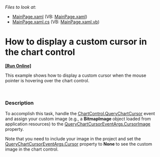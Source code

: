 <!-- default file list -->
*Files to look at*:

* [MainPage.xaml](./CS/SilverlightApplication1/MainPage.xaml) (VB: [MainPage.xaml](./VB/SilverlightApplication1/MainPage.xaml))
* [MainPage.xaml.cs](./CS/SilverlightApplication1/MainPage.xaml.cs) (VB: [MainPage.xaml.vb](./VB/SilverlightApplication1/MainPage.xaml.vb))
<!-- default file list end -->
# How to display a custom cursor in the chart control
<!-- run online -->
**[[Run Online]](https://codecentral.devexpress.com/e3844)**
<!-- run online end -->


<p>This example shows how to display a custom cursor when the mouse pointer is hovering over the chart control. </p><br />



<h3>Description</h3>

<p>To accomplish this task, handle the <a href="http://help.devexpress.com/#Silverlight/DevExpressXpfChartsChartControl_QueryChartCursortopic"><u>ChartControl.QueryChartCursor</u></a>  event and assign your custom image (e.g., a <strong>BitmapImage </strong>object loaded from application resources) to the <a href="http://help.devexpress.com/#Silverlight/DevExpressXpfChartsQueryChartCursorEventArgs_CursorImagetopic"><u>QueryChartCursorEventArgs.CursorImage</u></a>   property.</p><p>Note that you need to include your image in the project and set the  <a href="http://help.devexpress.com/#Silverlight/DevExpressXpfChartsQueryChartCursorEventArgs_Cursortopic"><u>QueryChartCursorEventArgs.Cursor</u></a>  property to <strong>None </strong>to see the custom image in the chart control. </p><br />


<br/>


